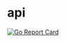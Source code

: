 # api

[![Go Report Card](https://goreportcard.com/badge/github.com/neverhaveiever-io/api)](https://goreportcard.com/report/github.com/neverhaveiever-io/api)